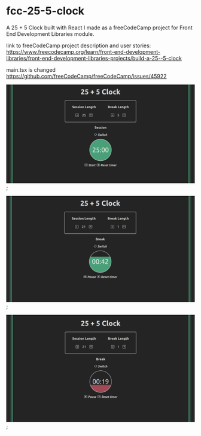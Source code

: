 # fcc-25-5-clock
A 25 + 5 Clock built with React I made as a freeCodeCamp project for Front End Development Libraries module.

link to freeCodeCamp project description and user stories:
https://www.freecodecamp.org/learn/front-end-development-libraries/front-end-development-libraries-projects/build-a-25--5-clock

main.tsx is changed 
https://github.com/freeCodeCamp/freeCodeCamp/issues/45922


![screenshot](fcc-25-5-clock.png);

![screenshot](fcc-25-5-clock-running.png);

![screenshot](fcc-25-5-clock-running-last.png);
